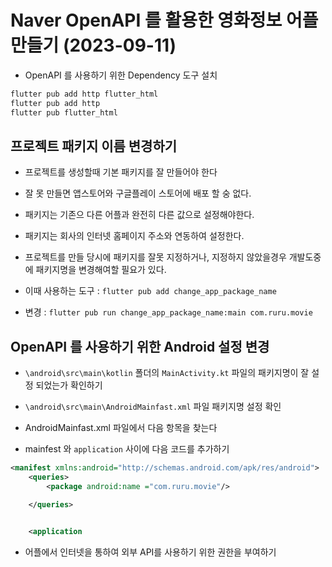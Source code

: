 # Naver OpenAPI 를 활용한 영화정보 어플 만들기 (2023-09-11)

- OpenAPI 를 사용하기 위한 Dependency 도구 설치

```bash
flutter pub add http flutter_html
flutter pub add http
flutter pub flutter_html
```

## 프로젝트 패키지 이름 변경하기

- 프로젝트를 생성할때 기본 패키지를 잘 만들어야 한다
- 잘 못 만들면 앱스토어와 구글플레이 스토어에 배포 할 숭 없다.
- 패키지는 기존으 다른 어플과 완전히 다른 값으로 설정해야한다.
- 패키지는 회사의 인터넷 홈페이지 주소와 연동하여 설정한다.
- 프로젝트를 만들 당시에 패키지를 잘못 지정하거나, 지정하지 않았을경우 개발도중에 패키지명을 변경해여할 필요가 있다.

- 이때 사용하는 도구 : `flutter pub add change_app_package_name`
- 변경 : `flutter pub run change_app_package_name:main com.ruru.movie`

## OpenAPI 를 사용하기 위한 Android 설정 변경

- `\android\src\main\kotlin` 폴더의 `MainActivity.kt` 파일의 패키지명이 잘 설정 되었는가 확인하기
- `\android\src\main\AndroidMainfast.xml` 파일 패키지명 설정 확인

- AndroidMainfast.xml 파일에서 다음 항목을 찾는다
- mainfest 와 `application` 사이에 다음 코드를 추가하기

```xml
<manifest xmlns:android="http://schemas.android.com/apk/res/android">
    <queries>
        <package android:name ="com.ruru.movie"/>

    </queries>


    <application

```

- 어플에서 인터넷을 통하여 외부 API를 사용하기 위한 권한을 부여하기
